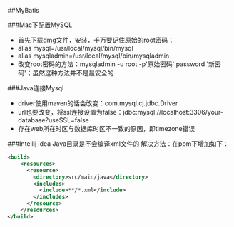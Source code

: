 ##MyBatis

###Mac下配置MySQL
* 首先下载dmg文件，安装，千万要记住原始的root密码；
* alias mysql=/usr/local/mysql/bin/mysql
* alias mysqladmin=/usr/local/mysql/bin/mysqladmin
* 改变root密码的方法：mysqladmin -u root -p'原始密码' password '新密码'；虽然这种方法并不是最安全的


###Java连接Mysql
* driver使用maven的话会改变：com.mysql.cj.jdbc.Driver
* url也要改变，将ssl连接设置为false：jdbc:mysql://localhost:3306/your-database?useSSL=false
* 存在web所在时区与数据库时区不一致的原因，即timezone错误

###Intellij idea Java目录是不会编译xml文件的
解决方法：在pom下增加如下：<br>
```Xml
<build>
    <resources>
      <resource>
        <directory>src/main/java</directory>
        <includes>
          <include>**/*.xml</include>
        </includes>
      </resource>
    </resources>
</build>
```
